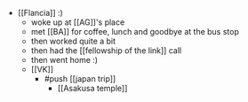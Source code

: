 - [[Flancia]] :)
  - woke up at [[AG]]'s place
  - met [[BA]] for coffee, lunch and goodbye at the bus stop
  - then worked quite a bit
  - then had the [[fellowship of the link]] call
  - then went home :)
  - [[VK]]
    - #push [[japan trip]]
      - [[Asakusa temple]]
